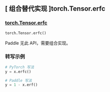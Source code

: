 ## [ 组合替代实现 ]torch.Tensor.erfc

### [torch.Tensor.erfc](https://pytorch.org/docs/stable/generated/torch.Tensor.erfc.html)

```python
torch.Tensor.erfc()
```

Paddle 无此 API，需要组合实现。

### 转写示例

```python
# PyTorch 写法
y = x.erfc()

# Paddle 写法
y = 1 - x.erf()
```
